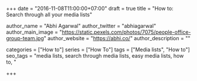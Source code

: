 +++
date = "2016-11-08T11:00:00+07:00"
draft = true
title = "How to: Search through all your media lists"

author_name = "Abhi Agarwal"
author_twitter = "abhiagarwal"
author_main_image = "https://static.pexels.com/photos/7075/people-office-group-team.jpg"
author_website = "https://abhi.co/"
author_description = ""

categories = ["How to"]
series = ["How To"]
tags = ["Media lists", "How to"]
seo_tags = "media lists, search through media lists, easy media lists, how to, "

+++
